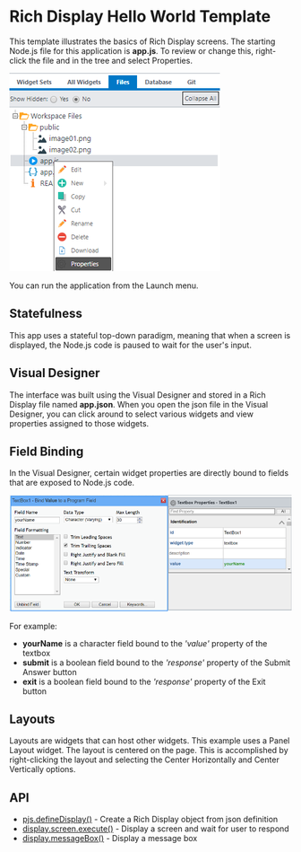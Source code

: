 Rich Display Hello World Template
=================================
This template illustrates the basics of Rich Display screens.
The starting Node.js file for this application is **app.js**. To review or change this, right-click 
the file and in the tree and select Properties.

![Screenshot](public/image01.png)

You can run the application from the Launch menu.

Statefulness
------------
This app uses a stateful top-down paradigm, meaning that when a screen is displayed, the Node.js code
is paused to wait for the user's input.

Visual Designer
---------------
The interface was built using the Visual Designer and stored in a Rich Display file named **app.json**.
When you open the json file in the Visual Designer, you can click around to select various widgets 
and view properties assigned to those widgets.

Field Binding
-------------
In the Visual Designer, certain widget properties are directly bound to fields that are exposed to Node.js
code.

![Screenshot](public/image02.png)

For example:
- **yourName** is a character field bound to the *'value'* property of the textbox
- **submit** is a boolean field bound to the *'response'* property of the Submit Answer button
- **exit** is a boolean field bound to the *'response'* property of the Exit button

Layouts
-------
Layouts are widgets that can host other widgets. This example uses a Panel Layout widget.
The layout is centered on the page. This is accomplished by right-clicking
the layout and selecting the Center Horizontally and Center Vertically options.

API
---
- [pjs.defineDisplay()](/docs/profound.js-api/definedisplay) - Create a Rich Display object from json definition
- [display.screen.execute()](/docs/profound.js-api/definedisplay#execute-screen-method) - Display a screen and wait for user to respond
- [display.messageBox()](/docs/profound.js-api/messageBox) - Display a message box
